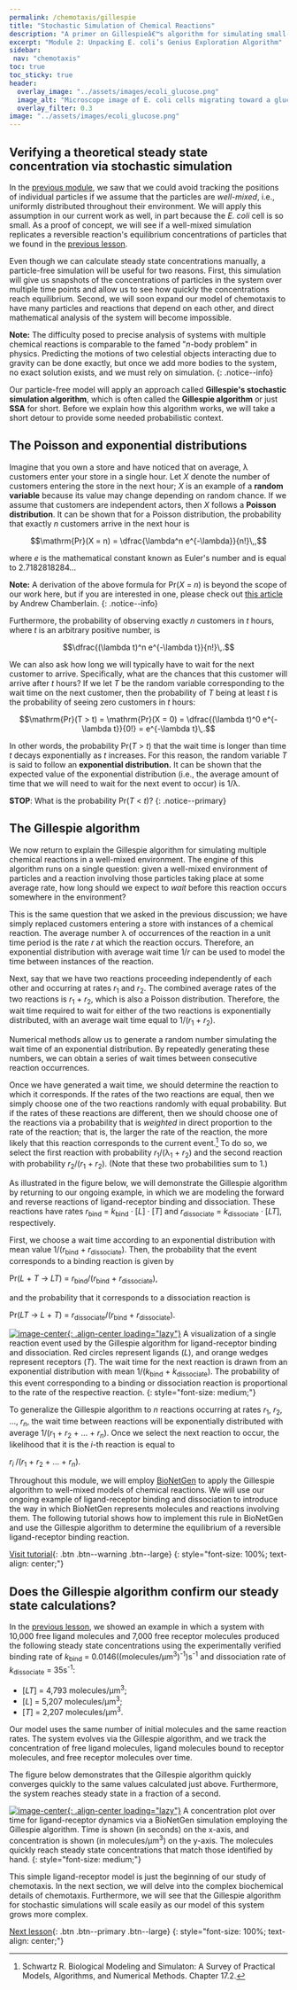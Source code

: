 ```yaml
---
permalink: /chemotaxis/gillespie
title: "Stochastic Simulation of Chemical Reactions"
description: "A primer on Gillespieâ€™s algorithm for simulating small-scale chemical reactions, with E. coli chemotaxis as a guiding example."
excerpt: "Module 2: Unpacking E. coli’s Genius Exploration Algorithm"
sidebar:
 nav: "chemotaxis"
toc: true
toc_sticky: true
header:
  overlay_image: "../assets/images/ecoli_glucose.png"
  image_alt: "Microscope image of E. coli cells migrating toward a glucose crystal"
  overlay_filter: 0.3
image: "../assets/images/ecoli_glucose.png"
---
```


## Verifying a theoretical steady state concentration via stochastic simulation

In the [previous module](../motifs/home), we saw that we could avoid tracking the positions of individual particles if we assume that the particles are *well-mixed*, i.e., uniformly distributed throughout their environment. We will apply this assumption in our current work as well, in part because the *E. coli* cell is so small. As a proof of concept, we will see if a well-mixed simulation replicates a reversible reaction's equilibrium concentrations of particles that we found in the [previous lesson](signal).

Even though we can calculate steady state concentrations manually, a particle-free simulation will be useful for two reasons. First, this simulation will give us snapshots of the concentrations of particles in the system over multiple time points and allow us to see how quickly the concentrations reach equilibrium. Second, we will soon expand our model of chemotaxis to have many particles and reactions that depend on each other, and direct mathematical analysis of the system will become impossible.

**Note:** The difficulty posed to precise analysis of systems with multiple chemical reactions is comparable to the famed "*n*-body problem" in physics. Predicting the motions of two celestial objects interacting due to gravity can be done exactly, but once we add more bodies to the system, no exact solution exists, and we must rely on simulation.
{: .notice--info}

Our particle-free model will apply an approach called **Gillespie's stochastic simulation algorithm**, which is often called the **Gillespie algorithm** or just **SSA** for short. Before we explain how this algorithm works, we will take a short detour to provide some needed probabilistic context.

## The Poisson and exponential distributions

Imagine that you own a store and have noticed that on average, λ customers enter your store in a single hour. Let *X* denote the number of customers entering the store in the next hour; *X* is an example of a **random variable** because its value may change depending on random chance. If we assume that customers are independent actors, then *X* follows a **Poisson distribution**. It can be shown that for a Poisson distribution, the probability that exactly *n* customers arrive in the next hour is

$$\mathrm{Pr}(X = n) = \dfrac{\lambda^n e^{-\lambda}}{n!}\,,$$

where *e* is the mathematical constant known as Euler's number and is equal to 2.7182818284…

**Note:** A derivation of the above formula for Pr(*X* = *n*) is beyond the scope of our work here, but if you are interested in one, please check out <a href="https://medium.com/@andrew.chamberlain/deriving-the-poisson-distribution-from-the-binomial-distribution-840cc1668239" target="_blank">this article</a> by Andrew Chamberlain.
{: .notice--info}

Furthermore, the probability of observing exactly *n* customers in *t* hours, where *t* is an arbitrary positive number, is

$$\dfrac{(\lambda t)^n e^{-\lambda t}}{n!}\,.$$

We can also ask how long we will typically have to wait for the next customer to arrive. Specifically, what are the chances that this customer will arrive after *t* hours? If we let *T* be the random variable corresponding to the wait time on the next customer, then the probability of *T* being at least *t* is the probability of seeing zero customers in *t* hours:

$$\mathrm{Pr}(T > t) = \mathrm{Pr}(X = 0) = \dfrac{(\lambda t)^0 e^{-\lambda t}}{0!} = e^{-\lambda t}\,.$$

In other words, the probability Pr(*T* > *t*) that the wait time is longer than time *t* decays exponentially as *t* increases. For this reason, the random variable *T* is said to follow an **exponential distribution.** It can be shown that the expected value of the exponential distribution (i.e., the average amount of time that we will need to wait for the next event to occur) is 1/λ.

**STOP**: What is the probability Pr(*T* < *t*)?
{: .notice--primary}

## The Gillespie algorithm

We now return to explain the Gillespie algorithm for simulating multiple chemical reactions in a well-mixed environment. The engine of this algorithm runs on a single question: given a well-mixed environment of particles and a reaction involving those particles taking place at some average rate, how long should we expect to *wait* before this reaction occurs somewhere in the environment?

This is the same question that we asked in the previous discussion; we have simply replaced customers entering a store with instances of a chemical reaction. The average number λ of occurrences of the reaction in a unit time period is the rate *r* at which the reaction occurs. Therefore, an exponential distribution with average wait time 1/*r* can be used to model the time between instances of the reaction.

Next, say that we have two reactions proceeding independently of each other and occurring at rates *r*<sub>1</sub> and *r*<sub>2</sub>. The combined average rates of the two reactions is *r*<sub>1</sub> + *r*<sub>2</sub>, which is also a Poisson distribution. Therefore, the wait time required to wait for either of the two reactions is exponentially distributed, with an average wait time equal to 1/(*r*<sub>1</sub> + *r*<sub>2</sub>).

Numerical methods allow us to generate a random number simulating the wait time of an exponential distribution. By repeatedly generating these numbers, we can obtain a series of wait times between consecutive reaction occurrences.

Once we have generated a wait time, we should determine the reaction to which it corresponds. If the rates of the two reactions are equal, then we simply choose one of the two reactions randomly with equal probability. But if the rates of these reactions are different, then we should choose one of the reactions via a probability that is *weighted* in direct proportion to the rate of the reaction; that is, the larger the rate of the reaction, the more likely that this reaction corresponds to the current event.[^Schwartz17] To do so, we select the first reaction with probability *r*<sub>1</sub>/(λ<sub>1</sub> + *r*<sub>2</sub>) and the second reaction with probability *r*<sub>2</sub>/(*r*<sub>1</sub> + *r*<sub>2</sub>). (Note that these two probabilities sum to 1.)

As illustrated in the figure below, we will demonstrate the Gillespie algorithm by returning to our ongoing example, in which we are modeling the forward and reverse reactions of ligand-receptor binding and dissociation. These reactions have rates *r*<sub>bind</sub> = *k*<sub>bind</sub> · [*L*] · [*T*] and *r*<sub>dissociate</sub> = *k*<sub>dissociate</sub> · [*LT*], respectively.

First, we choose a wait time according to an exponential distribution with mean value 1/(*r*<sub>bind</sub> + *r*<sub>dissociate</sub>). Then, the probability that the event corresponds to a binding reaction is given by

Pr(*L* + *T* → *LT*) = *r*<sub>bind</sub>/(*r*<sub>bind</sub> + *r*<sub>dissociate</sub>),

and the probability that it corresponds to a dissociation reaction is

Pr(*LT* → *L* + *T*) = *r*<sub>dissociate</sub>/(*r*<sub>bind</sub> + *r*<sub>dissociate</sub>).

[![image-center](../assets/images/600px/chemotaxis_visualizessa.png){: .align-center loading="lazy"}](../assets/images/chemotaxis_visualizessa.png)
A visualization of a single reaction event used by the Gillespie algorithm for ligand-receptor binding and dissociation. Red circles represent ligands (*L*), and orange wedges represent receptors (*T*). The wait time for the next reaction is drawn from an exponential distribution with mean 1/(*k*<sub>bind</sub> + *k*<sub>dissociate</sub>). The probability of this event corresponding to a binding or dissociation reaction is proportional to the rate of the respective reaction.
{: style="font-size: medium;"}

To generalize the Gillespie algorithm to *n* reactions occurring at rates *r*<sub>1</sub>, *r*<sub>2</sub>, …, *r*<sub><em>n</em></sub>, the wait time between reactions will be exponentially distributed with average 1/(*r*<sub>1</sub> + *r*<sub>2</sub> + … + *r*<sub><em>n</em></sub>). Once we select the next reaction to occur, the likelihood that it is the *i*-th reaction is equal to

*r*<sub><em>i&nbsp;</em></sub>/(*r*<sub>1</sub> + *r*<sub>2</sub> + … + *r*<sub><em>n</em></sub>).

Throughout this module, we will employ <a href="http://bionetgen.org/" target="_blank">BioNetGen</a> to apply the Gillespie algorithm to well-mixed models of chemical reactions. We will use our ongoing example of ligand-receptor binding and dissociation to introduce the way in which BioNetGen represents molecules and reactions involving them. The following tutorial shows how to implement this rule in BioNetGen and use the Gillespie algorithm to determine the equilibrium of a reversible ligand-receptor binding reaction.

[Visit tutorial](tutorial_lr){: .btn .btn--warning .btn--large}
{: style="font-size: 100%; text-align: center;"}

## Does the Gillespie algorithm confirm our steady state calculations?

In the [previous lesson](signal), we showed an example in which a system with 10,000 free ligand molecules and 7,000 free receptor molecules produced the following steady state concentrations using the experimentally verified binding rate of *k*<sub>bind</sub> = 0.0146((molecules/µm<sup>3</sup>)<sup>-1</sup>)s<sup>-1</sup> and dissociation rate of *k*<sub>dissociate</sub> = 35s<sup>-1</sup>:

* [*LT*] = 4,793 molecules/µm<sup>3</sup>;
* [*L*] = 5,207 molecules/µm<sup>3</sup>;
* [*T*] = 2,207 molecules/µm<sup>3</sup>.

Our model uses the same number of initial molecules and the same reaction rates. The system evolves via the Gillespie algorithm, and we track the concentration of free ligand molecules, ligand molecules bound to receptor molecules, and free receptor molecules over time.

The figure below demonstrates that the Gillespie algorithm quickly converges quickly to the same values calculated just above. Furthermore, the system reaches steady state in a fraction of a second.

[![image-center](../assets/images/600px/chemotaxis_tutorial4_ssa_vscode.png){: .align-center loading="lazy"}](../assets/images/chemotaxis_tutorial4_ssa_vscode.png)
A concentration plot over time for ligand-receptor dynamics via a BioNetGen simulation employing the Gillespie algorithm. Time is shown (in seconds) on the x-axis, and concentration is shown (in molecules/µm<sup>3</sup>) on the y-axis. The molecules quickly reach steady state concentrations that match those identified by hand.
{: style="font-size: medium;"}

This simple ligand-receptor model is just the beginning of our study of chemotaxis. In the next section, we will delve into the complex biochemical details of chemotaxis. Furthermore, we will see that the Gillespie algorithm for stochastic simulations will scale easily as our model of this system grows more complex.

[Next lesson](biochemistry){: .btn .btn--primary .btn--large}
{: style="font-size: 100%; text-align: center;"}

[^Munroe]: Randall Munroe. What If? [Available online](https://what-if.xkcd.com/)

[^Pierucci1978]: Pierucci O. 1978. Dimensions of *Escherichia coli* at various growth rates: Model of envelope growth. Journal of Bacteriology 135(2):559-574. [Available online](https://jb.asm.org/content/jb/135/2/559.full.pdf)

[^Sim2017]: Sim M, Koirala S, Picton D, Strahl H, Hoskisson PA, Rao CV, Gillespie CS, Aldridge PD. 2017. Growth rate control of flagellar assembly in *Escherichia coli* strain RP437. Scientific Reports 7:41189. [Available online](https://www.nature.com/articles/srep41189#:~:text=Escherichia%20coli%20is%20a%20prominent,distributed%20across%20the%20cell%20surface.)

[^Baker2005]: Baker MD, Wolanin PM, Stock JB. 2005. Signal transduction in bacterial chemotaxis. BioEssays 28:9-22. [Available online](https://pubmed.ncbi.nlm.nih.gov/16369945/)

[^Weis1990]: Weis RM, Koshland DE. 1990. Chemotaxis in *Escherichia coli* proceeds efficiently from different initial tumble frequencies. Journal of Bacteriology 172:2. [Available online](https://jb.asm.org/content/jb/172/2/1099.full.pdf)

[^Berg2000]: Berg HC. 2000. Motile behavior of bacteria. Physics today 53(1):24. [Available online](https://physicstoday.scitation.org/doi/pdf/10.1063/1.882934)

[^Achouri2015]: Achouri S, Wright JA, Evans L, Macleod C, Fraser G, Cicuta P, Bryant CE. 2015. The frequency and duration of *Salmonella* macrophage adhesion events determines infection efficiency. Philosophical transactions B 370(1661). [Available online](https://www.ncbi.nlm.nih.gov/pmc/articles/PMC4275903/)

[^Turner2016]: Turner L, Ping L, Neubauer M, Berg HC. 2016. Visualizing flagella while tracking bacteria. Biophysical Journal 111(3):630--639.[Available online](https://pubmed.ncbi.nlm.nih.gov/27508446/)

[^Parkinson2015]: Parkinson JS, Hazelbauer, Falke JJ. 2015. Signaling and sensory adaptation in *Escherichia coli* chemoreceptors: 2015 update. [Available online](https://www.sciencedirect.com/science/article/abs/pii/S0966842X15000578)

[^Yang2019]: Yang W, Cassidy CK, Ames P, Diebolder CA, Schulten K, Luthey-Schulten Z, Parkinson JS, Briegel A. 2019. *In situ* confomraitonal changes of the *Escherichia coli* serine chemoreceptor in different signaling states. mBio. [Available online](https://mbio.asm.org/content/10/4/e00973-19/article-info)

[^Saragosti2001]: Saragosti J, Calvez V, Bournaveas, N, Perthame B, Buguin A, Silberzan P. 2001. Directional persistence of chemotactic bacteria in a traveling concentration wave. PNAS. [Available online](https://www.pnas.org/content/pnas/108/39/16235.full.pdf)

[^Hlavacek2003]: Hlavacek WS, Faeder JR, Blinov ML, Perelson AS, Goldsten B. 2003. The complexity of complexes in signal transduction. Biotechnology and Bioengineering 84(7):783-94. [Available online](https://onlinelibrary.wiley.com/doi/abs/10.1002/bit.10842)

[^Hlavacek2006]: Hlavacek WS, Faeder JR, Blinov ML, Posner RG, Hucka M, Fontana W. 2006. Rules for modeling signal-transduction systems. Science Signaling 344:re6. [Available online](https://stke.sciencemag.org/content/2006/344/re6.long)

[^ParkinsonLab]: Parkinson Lab website. [website](https://chemotaxis.biology.utah.edu/projects/projects.html)

[^Schwartz14]: Schwartz R. Biological Modeling and Simulaton: A Survey of Practical Models, Algorithms, and Numerical Methods. Chapter 14.1.

[^Schwartz17]: Schwartz R. Biological Modeling and Simulaton: A Survey of Practical Models, Algorithms, and Numerical Methods. Chapter 17.2.

[^Li2004]: Li M, Hazelbauer GL. 2004. Cellular stoichimetry of the components of the chemotaxis signaling complex. Journal of Bacteriology. [Available online](https://jb.asm.org/content/186/12/3687)

[^Stock1991]: Stock J, Lukat GS. 1991. Intracellular signal transduction networks. Annual Review of Biophysics and Biophysical Chemistry. [Available online](https://www.annualreviews.org/doi/abs/10.1146/annurev.bb.20.060191.000545)

[^Spiro1997]: Spiro PA, Parkinson JS, and Othmer H. 1997. A model of excitation and adaptation in bacterial chemotaxis. Biochemistry 94:7263-7268. [Available online](https://www.pnas.org/content/94/14/7263).
